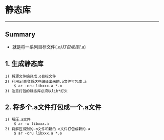 # **静态库**
***

## **Summary**
  * 就是将一系列目标文件(*.o)打包成库(*.a)


## **1. 生成静态库**
    1) 将源文件编译成.o目标文件
    2) 利用ar命令将这些编译出来的.o文件打包成.a
        $ ar -cru libxxx.a *.o
    3) 注意打包的静态库必须以lib*打头

## **2. 将多个.a文件打包成一个.a文件**
    1) 解压.a文件
        $ ar -x libxxx.a
    2) 将解压得到的.o文件和新的.o文件打包成新的.a
        $ ar -cru libxxx.a *.o
